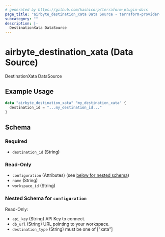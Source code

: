 ```yaml
---
# generated by https://github.com/hashicorp/terraform-plugin-docs
page_title: "airbyte_destination_xata Data Source - terraform-provider-airbyte"
subcategory: ""
description: |-
  DestinationXata DataSource
---
```


# airbyte_destination_xata (Data Source)

DestinationXata DataSource

## Example Usage

```terraform
data "airbyte_destination_xata" "my_destination_xata" {
  destination_id = "...my_destination_id..."
}
```

<!-- schema generated by tfplugindocs -->
## Schema

### Required

- `destination_id` (String)

### Read-Only

- `configuration` (Attributes) (see [below for nested schema](#nestedatt--configuration))
- `name` (String)
- `workspace_id` (String)

<a id="nestedatt--configuration"></a>
### Nested Schema for `configuration`

Read-Only:

- `api_key` (String) API Key to connect.
- `db_url` (String) URL pointing to your workspace.
- `destination_type` (String) must be one of ["xata"]


